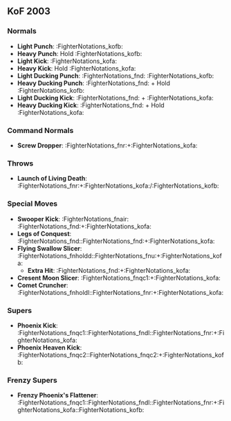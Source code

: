 ## KoF 2003
### Normals
- **Light Punch**: :FighterNotations_kofb:
- **Heavy Punch**: Hold :FighterNotations_kofb:
- **Light Kick**: :FighterNotations_kofa:
- **Heavy Kick**: Hold :FighterNotations_kofa:
- **Light Ducking Punch**: :FighterNotations_fnd: :FighterNotations_kofb:
- **Heavy Ducking Punch**: :FighterNotations_fnd: + Hold :FighterNotations_kofb: 
- **Light Ducking Kick**: :FighterNotations_fnd: + :FighterNotations_kofa: 
- **Heavy Ducking Kick**: :FighterNotations_fnd: + Hold :FighterNotations_kofa: 
### Command Normals
- **Screw Dropper**: :FighterNotations_fnr:+:FighterNotations_kofa:
### Throws
- **Launch of Living Death**: :FighterNotations_fnr:+:FighterNotations_kofa:/:FighterNotations_kofb:
### Special Moves
- **Swooper Kick**: :FighterNotations_fnair: :FighterNotations_fnd:+:FighterNotations_kofa:
- **Legs of Conquest**: :FighterNotations_fnd::FighterNotations_fnd:+:FighterNotations_kofa:
- **Flying Swallow Slicer**: :FighterNotations_fnholdd::FighterNotations_fnu:+:FighterNotations_kofa:
	- **Extra Hit**: :FighterNotations_fnd:+:FighterNotations_kofa:
- **Cresent Moon Slicer**: :FighterNotations_fnqc1:+:FighterNotations_kofa:
- **Comet Cruncher**: :FighterNotations_fnholdl::FighterNotations_fnr:+:FighterNotations_kofa:
### Supers
- **Phoenix Kick**: :FighterNotations_fnqc1::FighterNotations_fndl::FighterNotations_fnr:+:FighterNotations_kofa:
- **Phoenix Heaven Kick**: :FighterNotations_fnqc2::FighterNotations_fnqc2:+:FighterNotations_kofb:
### Frenzy Supers
- **Frenzy Phoenix's Flattener**: :FighterNotations_fnqc1::FighterNotations_fndl::FighterNotations_fnr:+:FighterNotations_kofa::FighterNotations_kofb:   






